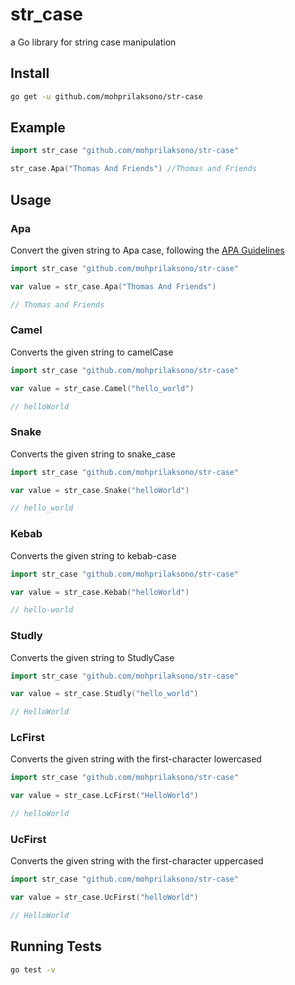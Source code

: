 str_case
==========

a Go library for string case manipulation

Install
-------

```bash
go get -u github.com/mohprilaksono/str-case
```

Example
-------

```go
import str_case "github.com/mohprilaksono/str-case"

str_case.Apa("Thomas And Friends") //Thomas and Friends
```

Usage
-------

### Apa

Convert the given string to Apa case, following the [APA Guidelines](https://apastyle.apa.org/style-grammar-guidelines/capitalization/title-case)

```go
import str_case "github.com/mohprilaksono/str-case"

var value = str_case.Apa("Thomas And Friends") 

// Thomas and Friends
```
### Camel

Converts the given string to camelCase

```go
import str_case "github.com/mohprilaksono/str-case"

var value = str_case.Camel("hello_world") 

// helloWorld
```
### Snake

Converts the given string to snake_case

```go
import str_case "github.com/mohprilaksono/str-case"

var value = str_case.Snake("helloWorld") 

// hello_world
```
### Kebab

Converts the given string to kebab-case

```go
import str_case "github.com/mohprilaksono/str-case"

var value = str_case.Kebab("helloWorld") 

// hello-world
```
### Studly

Converts the given string to StudlyCase

```go
import str_case "github.com/mohprilaksono/str-case"

var value = str_case.Studly("hello_world") 

// HelloWorld
```
### LcFirst

Converts the given string with the first-character lowercased

```go
import str_case "github.com/mohprilaksono/str-case"

var value = str_case.LcFirst("HelloWorld") 

// helloWorld
```
### UcFirst

Converts the given string with the first-character uppercased

```go
import str_case "github.com/mohprilaksono/str-case"

var value = str_case.UcFirst("helloWorld") 

// HelloWorld
```
Running Tests
-------

```bash
go test -v
```